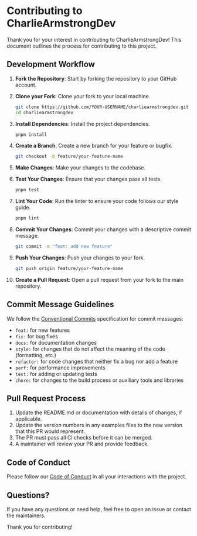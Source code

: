 # Contributing to CharlieArmstrongDev

Thank you for your interest in contributing to CharlieArmstrongDev! This document outlines the process for contributing to this project.

## Development Workflow

1. **Fork the Repository**: Start by forking the repository to your GitHub account.

2. **Clone your Fork**: Clone your fork to your local machine.

   ```bash
   git clone https://github.com/YOUR-USERNAME/charliearmstrongdev.git
   cd charliearmstrongdev
   ```

3. **Install Dependencies**: Install the project dependencies.

   ```bash
   pnpm install
   ```

4. **Create a Branch**: Create a new branch for your feature or bugfix.

   ```bash
   git checkout -b feature/your-feature-name
   ```

5. **Make Changes**: Make your changes to the codebase.

6. **Test Your Changes**: Ensure that your changes pass all tests.

   ```bash
   pnpm test
   ```

7. **Lint Your Code**: Run the linter to ensure your code follows our style guide.

   ```bash
   pnpm lint
   ```

8. **Commit Your Changes**: Commit your changes with a descriptive commit message.

   ```bash
   git commit -m "feat: add new feature"
   ```

9. **Push Your Changes**: Push your changes to your fork.

   ```bash
   git push origin feature/your-feature-name
   ```

10. **Create a Pull Request**: Open a pull request from your fork to the main repository.

## Commit Message Guidelines

We follow the [Conventional Commits](https://www.conventionalcommits.org/) specification for commit messages:

- `feat:` for new features
- `fix:` for bug fixes
- `docs:` for documentation changes
- `style:` for changes that do not affect the meaning of the code (formatting, etc.)
- `refactor:` for code changes that neither fix a bug nor add a feature
- `perf:` for performance improvements
- `test:` for adding or updating tests
- `chore:` for changes to the build process or auxiliary tools and libraries

## Pull Request Process

1. Update the README.md or documentation with details of changes, if applicable.
2. Update the version numbers in any examples files to the new version that this PR would represent.
3. The PR must pass all CI checks before it can be merged.
4. A maintainer will review your PR and provide feedback.

## Code of Conduct

Please follow our [Code of Conduct](CODE_OF_CONDUCT.md) in all your interactions with the project.

## Questions?

If you have any questions or need help, feel free to open an issue or contact the maintainers.

Thank you for contributing!
